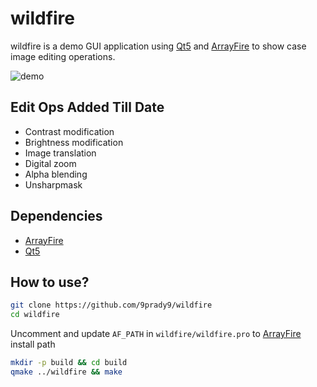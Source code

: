 wildfire
========
wildfire is a demo GUI application using [Qt5] and [ArrayFire] to show case image editing operations.

![demo](./data/demo.gif)

Edit Ops Added Till Date
------------------------
* Contrast modification
* Brightness modification
* Image translation
* Digital zoom
* Alpha blending
* Unsharpmask

Dependencies
------------
* [ArrayFire]
* [Qt5]

How to use?
-----------
```sh
git clone https://github.com/9prady9/wildfire
cd wildfire
```

Uncomment and update `AF_PATH` in `wildfire/wildfire.pro` to [ArrayFire] install path

```sh
mkdir -p build && cd build
qmake ../wildfire && make
```

[ArrayFire]: https://github.com/arrayfire/arrayfire
[Qt5]: http://qt-project.org/
